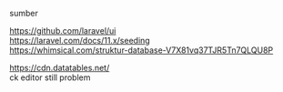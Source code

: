 sumber

https://github.com/laravel/ui  
https://laravel.com/docs/11.x/seeding  
https://whimsical.com/struktur-database-V7X81vq37TJR5Tn7QLQU8P  

https://cdn.datatables.net/  
ck editor still problem

